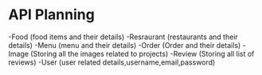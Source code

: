 # API Planning
-Food (food items and their details)
-Resraurant (restaurants and their details)
-Menu (menu and their details)
-Order (Order and their details)
-Image (Storing all the images related to projects)
-Review (Storing all list of reviews)
-User (user related details,username,email,password)